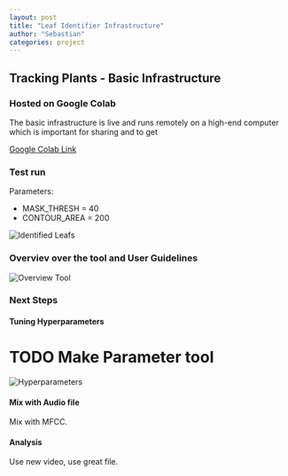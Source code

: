 ```yaml
---
layout: post
title: "Leaf Identifier Infrastructure"
author: "Sebastian"
categories: project
---
```


## Tracking Plants - Basic Infrastructure

### Hosted on Google Colab

The basic infrastructure is live and runs remotely on a high-end computer which is important for sharing and to get 

[Google Colab Link](https://github.com/plantions/video-edge-extractor/blob/master/20200521_Tracking_Plants_Colab_Refactored1.ipynb)

### Test run

Parameters: 

- MASK_THRESH = 40
- CONTOUR_AREA = 200

![Identified Leafs](https://i.imgur.com/jdQEI11.png)

### Overviev over the tool and User Guidelines

![Overview Tool](https://i.imgur.com/kJ8Joct.png)

### Next Steps 

#### Tuning Hyperparameters

# TODO Make Parameter tool 

![Hyperparameters](https://i.imgur.com/uU0mCnt.png)

#### Mix with Audio file

Mix with MFCC.

#### Analysis

Use new video, use great file.

